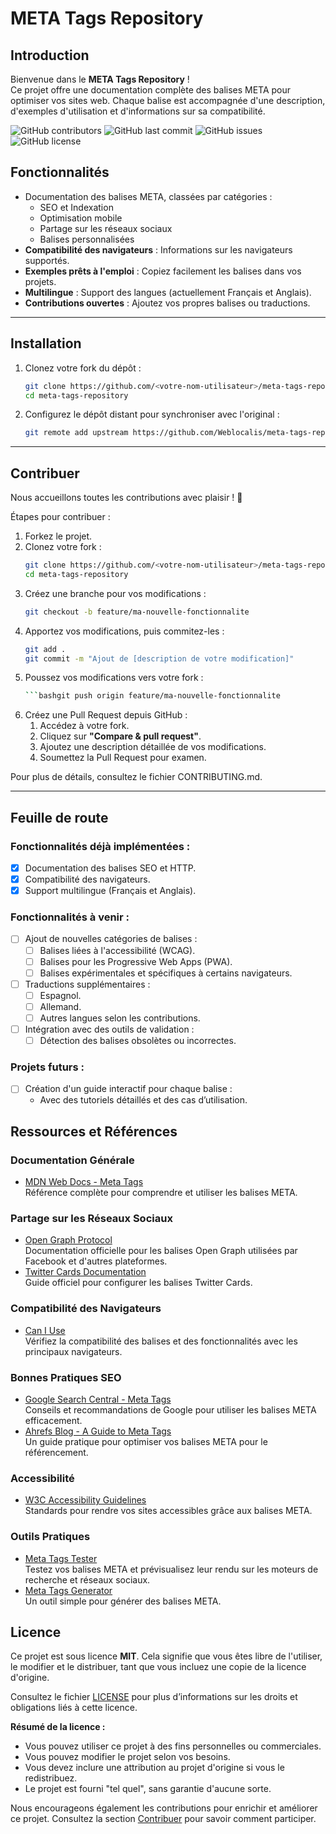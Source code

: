# META Tags Repository
## Introduction
Bienvenue dans le **META Tags Repository** !  
Ce projet offre une documentation complète des balises META pour optimiser vos sites web. Chaque balise est accompagnée d'une description, d'exemples d'utilisation et d'informations sur sa compatibilité.

![GitHub contributors](https://img.shields.io/github/contributors/Weblocalis/meta-tags-repository)
![GitHub last commit](https://img.shields.io/github/last-commit/Weblocalis/meta-tags-repository)
![GitHub issues](https://img.shields.io/github/issues/Weblocalis/meta-tags-repository)
![GitHub license](https://img.shields.io/github/license/Weblocalis/meta-tags-repository)


## Fonctionnalités

- Documentation des balises META, classées par catégories :
  - SEO et Indexation
  - Optimisation mobile
  - Partage sur les réseaux sociaux
  - Balises personnalisées
- **Compatibilité des navigateurs** : Informations sur les navigateurs supportés.
- **Exemples prêts à l'emploi** : Copiez facilement les balises dans vos projets.
- **Multilingue** : Support des langues (actuellement Français et Anglais).
- **Contributions ouvertes** : Ajoutez vos propres balises ou traductions.

---

## Installation
1. Clonez votre fork du dépôt :
   ```bash
   git clone https://github.com/<votre-nom-utilisateur>/meta-tags-repository.git
   cd meta-tags-repository
2. Configurez le dépôt distant pour synchroniser avec l'original :
   ```bash
   git remote add upstream https://github.com/Weblocalis/meta-tags-repository.git

---

## Contribuer
Nous accueillons toutes les contributions avec plaisir ! 🚀

Étapes pour contribuer :
1. Forkez le projet.
2. Clonez votre fork :
   ```bash
   git clone https://github.com/<votre-nom-utilisateur>/meta-tags-repository.git
   cd meta-tags-repository
3. Créez une branche pour vos modifications :
   ```bash
   git checkout -b feature/ma-nouvelle-fonctionnalite
4. Apportez vos modifications, puis commitez-les :
   ```bash
   git add .
   git commit -m "Ajout de [description de votre modification]"
5. Poussez vos modifications vers votre fork :
   ```bash
   ```bashgit push origin feature/ma-nouvelle-fonctionnalite
6. Créez une Pull Request depuis GitHub :
   1. Accédez à votre fork.
   2. Cliquez sur **"Compare & pull request"**.
   3. Ajoutez une description détaillée de vos modifications.
   4. Soumettez la Pull Request pour examen.

Pour plus de détails, consultez le fichier CONTRIBUTING.md.

---

## Feuille de route
### **Fonctionnalités déjà implémentées :**
- [x] Documentation des balises SEO et HTTP.
- [x] Compatibilité des navigateurs.
- [x] Support multilingue (Français et Anglais).

### **Fonctionnalités à venir :**
- [ ] Ajout de nouvelles catégories de balises :
  - [ ] Balises liées à l'accessibilité (WCAG).
  - [ ] Balises pour les Progressive Web Apps (PWA).
  - [ ] Balises expérimentales et spécifiques à certains navigateurs.
- [ ] Traductions supplémentaires :
  - [ ] Espagnol.
  - [ ] Allemand.
  - [ ] Autres langues selon les contributions.
- [ ] Intégration avec des outils de validation :
  - [ ] Détection des balises obsolètes ou incorrectes.

### **Projets futurs :**
- [ ] Création d'un guide interactif pour chaque balise :
  - Avec des tutoriels détaillés et des cas d’utilisation.

## Ressources et Références

### **Documentation Générale**
- [MDN Web Docs - Meta Tags](https://developer.mozilla.org/en-US/docs/Web/HTML/Element/meta)  
  Référence complète pour comprendre et utiliser les balises META.

### **Partage sur les Réseaux Sociaux**
- [Open Graph Protocol](https://ogp.me/)  
  Documentation officielle pour les balises Open Graph utilisées par Facebook et d'autres plateformes.
- [Twitter Cards Documentation](https://developer.twitter.com/en/docs/twitter-for-websites/cards/overview/abouts-cards)  
  Guide officiel pour configurer les balises Twitter Cards.

### **Compatibilité des Navigateurs**
- [Can I Use](https://caniuse.com/)  
  Vérifiez la compatibilité des balises et des fonctionnalités avec les principaux navigateurs.

### **Bonnes Pratiques SEO**
- [Google Search Central - Meta Tags](https://developers.google.com/search/docs/advanced/crawling/special-tags)  
  Conseils et recommandations de Google pour utiliser les balises META efficacement.
- [Ahrefs Blog - A Guide to Meta Tags](https://ahrefs.com/blog/meta-tags/)  
  Un guide pratique pour optimiser vos balises META pour le référencement.

### **Accessibilité**
- [W3C Accessibility Guidelines](https://www.w3.org/WAI/standards-guidelines/)  
  Standards pour rendre vos sites accessibles grâce aux balises META.

### **Outils Pratiques**
- [Meta Tags Tester](https://metatags.io/)  
  Testez vos balises META et prévisualisez leur rendu sur les moteurs de recherche et réseaux sociaux.
- [Meta Tags Generator](https://www.metatags.org/)  
  Un outil simple pour générer des balises META.

## Licence

Ce projet est sous licence **MIT**. Cela signifie que vous êtes libre de l'utiliser, le modifier et le distribuer, tant que vous incluez une copie de la licence d'origine.  

Consultez le fichier [LICENSE](LICENSE) pour plus d’informations sur les droits et obligations liés à cette licence.  

**Résumé de la licence :**
- Vous pouvez utiliser ce projet à des fins personnelles ou commerciales.
- Vous pouvez modifier le projet selon vos besoins.
- Vous devez inclure une attribution au projet d'origine si vous le redistribuez.
- Le projet est fourni "tel quel", sans garantie d'aucune sorte.

Nous encourageons également les contributions pour enrichir et améliorer ce projet. Consultez la section [Contribuer](#contribuer) pour savoir comment participer.